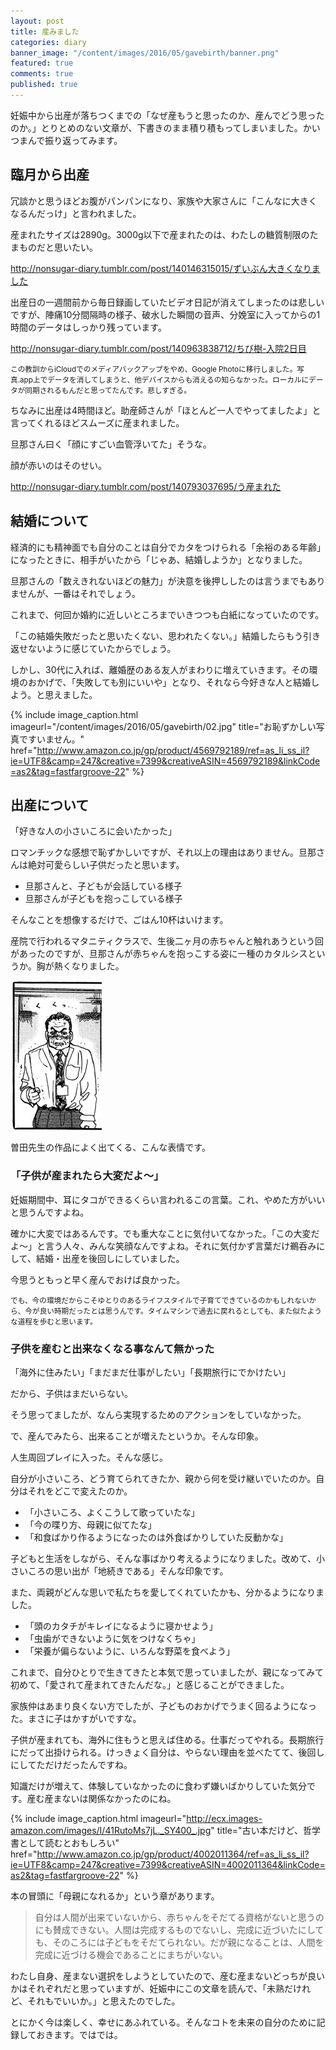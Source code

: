 ```yaml
---
layout: post
title: 産みました
categories: diary
banner_image: "/content/images/2016/05/gavebirth/banner.png"
featured: true
comments: true
published: true
---
```


妊娠中から出産が落ちつくまでの「なぜ産もうと思ったのか、産んでどう思ったのか。」とりとめのない文章が、下書きのまま積り積もってしまいました。かいつまんで振り返ってみます。

<!--more-->

## 臨月から出産

冗談かと思うほどお腹がパンパンになり、家族や大家さんに「こんなに大きくなるんだっけ」と言われました。

産まれたサイズは2890g。3000g以下で産まれたのは、わたしの糖質制限のたまものだと思いたい。

<div class="tumblr-post" data-href="https://embed.tumblr.com/embed/post/YqAzfaGPv2LGBkan4yHI6A/140146315015" data-did="8fff13476716da564f17113950fd35a5da1f3bf0"><a href="http://nonsugar-diary.tumblr.com/post/140146315015/ずいぶん大きくなりました">http://nonsugar-diary.tumblr.com/post/140146315015/ずいぶん大きくなりました</a></div>  <script async src="https://secure.assets.tumblr.com/post.js"></script>

出産日の一週間前から毎日録画していたビデオ日記が消えてしまったのは悲しいですが、陣痛10分間隔時の様子、破水した瞬間の音声、分娩室に入ってからの1時間のデータはしっかり残っています。

 <div class="tumblr-post" data-href="https://embed.tumblr.com/embed/post/YqAzfaGPv2LGBkan4yHI6A/140963838712" data-did="9010ce8133acd5f8d92ee3c2fa6242324f592332"><a href="http://nonsugar-diary.tumblr.com/post/140963838712/ちび樹-入院2日目">http://nonsugar-diary.tumblr.com/post/140963838712/ちび樹-入院2日目</a></div>  <script async src="https://secure.assets.tumblr.com/post.js"></script>

<small>この教訓からiCloudでのメディアバックアップをやめ、Google Photoに移行しました。写真.app上でデータを消してしまうと、他デバイスからも消えるの知らなかった。ローカルにデータが同期されるもんだと思ってたんです。悲しすぎる。</small>

ちなみに出産は4時間ほど。助産師さんが「ほとんど一人でやってましたよ」と言ってくれるほどスムーズに産まれました。

旦那さん曰く「顔にすごい血管浮いてた」そうな。

顔が赤いのはそのせい。

 <div class="tumblr-post" data-href="https://embed.tumblr.com/embed/post/YqAzfaGPv2LGBkan4yHI6A/140793037695" data-did="917979400019e3d7b839ba245cfeb07ac5b035ca"><a href="http://nonsugar-diary.tumblr.com/post/140793037695/う産まれた">http://nonsugar-diary.tumblr.com/post/140793037695/う産まれた</a></div>  <script async src="https://secure.assets.tumblr.com/post.js"></script>

## 結婚について

経済的にも精神面でも自分のことは自分でカタをつけられる「余裕のある年齢」になったときに、相手がいたから「じゃあ、結婚しようか」となりました。

旦那さんの「数えきれないほどの魅力」が決意を後押ししたのは言うまでもありませんが、一番はそれでしょう。

これまで、何回か婚約に近しいところまでいきつつも白紙になっていたのです。

「この結婚失敗だったと思いたくない、思われたくない。」結婚したらもう引き返せないように感じていたからでしょう。

しかし、30代に入れば、離婚歴のある友人がまわりに増えていきます。その環境のおかげで、「失敗しても別にいいや」となり、それなら今好きな人と結婚しよう。と思えました。

{% include image_caption.html imageurl="/content/images/2016/05/gavebirth/02.jpg" title="お恥ずかしい写真ですいません。" href="http://www.amazon.co.jp/gp/product/4569792189/ref=as_li_ss_il?ie=UTF8&camp=247&creative=7399&creativeASIN=4569792189&linkCode=as2&tag=fastfargroove-22" %}

## 出産について

「好きな人の小さいころに会いたかった」

ロマンチックな感想で恥ずかしいですが、それ以上の理由はありません。旦那さんは絶対可愛らしい子供だったと思います。

* 旦那さんと、子どもが会話している様子
* 旦那さんが子どもを抱っこしている様子

そんなことを想像するだけで、ごはん10杯はいけます。

産院で行われるマタニティクラスで、生後二ヶ月の赤ちゃんと触れあうという回があったのですが、旦那さんが赤ちゃんを抱っこする姿に一種のカタルシスというか。胸が熱くなりました。

![](/content/images/2016/05/gavebirth/01.png)

曽田先生の作品によく出てくる、こんな表情です。

### 「子供が産まれたら大変だよ〜」

妊娠期間中、耳にタコができるくらい言われるこの言葉。これ、やめた方がいいと思うんですよね。

確かに大変ではあるんです。でも重大なことに気付いてなかった。「この大変だよ〜」と言う人々、みんな笑顔なんですよね。それに気付かず言葉だけ鵜呑みにして、結婚・出産を後回しにしていました。

今思うともっと早く産んでおけば良かった。

<small>でも、今の環境だからこそゆとりのあるライフスタイルで子育てできているのかもしれないから、今が良い時期だったとは思うんです。タイムマシンで過去に戻れるとしても、また似たような道程を歩むと思います。</small>

### 子供を産むと出来なくなる事なんて無かった

「海外に住みたい」「まだまだ仕事がしたい」「長期旅行にでかけたい」

だから、子供はまだいらない。

そう思ってましたが、なんら実現するためのアクションをしていなかった。

で、産んでみたら、出来ることが増えたというか。そんな印象。

人生周回プレイに入った。そんな感じ。

自分が小さいころ、どう育てられてきたか、親から何を受け継いでいたのか。自分はそれをどこで変えたのか。

* 「小さいころ、よくこうして歌っていたな」
* 「今の喋り方、母親に似てたな」
* 「和食ばかり作るようになったのは外食ばかりしていた反動かな」

子どもと生活をしながら、そんな事ばかり考えるようになりました。改めて、小さいころの思い出が「地続きである」そんな印象です。

また、両親がどんな思いで私たちを愛してくれていたかも、分かるようになりました。

* 「頭のカタチがキレイになるように寝かせよう」
* 「虫歯ができないように気をつけなくちゃ」
* 「栄養が偏らないように、いろんな野菜を食べよう」

これまで、自分ひとりで生きてきたと本気で思っていましたが、親になってみて初めて、「愛されて産まれてきたんだな。」と感じることができました。

家族仲はあまり良くない方でしたが、子どものおかげでうまく回るようになった。まさに子はかすがいですな。

子供が産まれても、海外に住もうと思えば住める。仕事だってやれる。長期旅行にだって出掛けられる。けっきょく自分は、やらない理由を並べたてて、後回しにしてただけだったんですね。

知識だけが増えて、体験していなかったのに食わず嫌いばかりしていた気分です。産む産まないは関係なかったのにね。

{% include image_caption.html imageurl="http://ecx.images-amazon.com/images/I/41RutoMs7jL._SY400_.jpg" title="古い本だけど、哲学書として読むとおもしろい" href="http://www.amazon.co.jp/gp/product/4002011364/ref=as_li_ss_il?ie=UTF8&camp=247&creative=7399&creativeASIN=4002011364&linkCode=as2&tag=fastfargroove-22" %}

本の冒頭に「母親になれるか」という章があります。

> 自分は人間が出来ていないから、赤ちゃんをそだてる資格がないと思うのにも賛成できない。人間は完成するものでないし、完成に近づいたにしても、そのころには子どもをそだてられない。だが親になることは、人間を完成に近づける機会であることにまちがいない。

わたし自身、産まない選択をしようとしていたので、産む産まないどっちが良いかはそれぞれだと思っていますが、妊娠中にこの文章を読んで、「未熟だけれど、それもでいいか。」と思えたのでした。

とにかく今は楽しく、幸せにあふれている。そんなコトを未来の自分のために記録しておきます。ではでは。